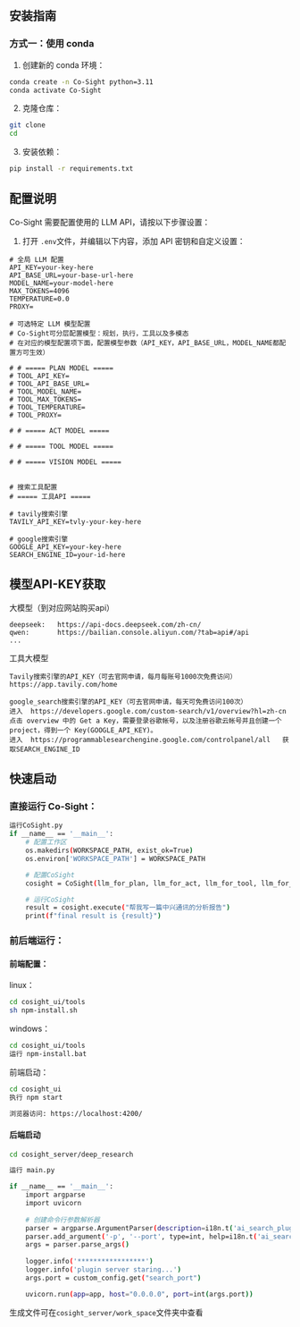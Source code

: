 ## 安装指南


### 方式一：使用 conda

1. 创建新的 conda 环境：

```bash
conda create -n Co-Sight python=3.11
conda activate Co-Sight
```

2. 克隆仓库：

```bash
git clone 
cd 
```

3. 安装依赖：

```bash
pip install -r requirements.txt
```

## 配置说明

Co-Sight 需要配置使用的 LLM API，请按以下步骤设置：

1. 打开 `.env`文件，并编辑以下内容，添加 API 密钥和自定义设置：

```plaintext
# 全局 LLM 配置
API_KEY=your-key-here
API_BASE_URL=your-base-url-here
MODEL_NAME=your-model-here
MAX_TOKENS=4096
TEMPERATURE=0.0
PROXY=

# 可选特定 LLM 模型配置
# Co-Sight可分层配置模型：规划，执行，工具以及多模态
# 在对应的模型配置项下面，配置模型参数（API_KEY，API_BASE_URL，MODEL_NAME都配置方可生效）

# # ===== PLAN MODEL =====
# TOOL_API_KEY=
# TOOL_API_BASE_URL=
# TOOL_MODEL_NAME=
# TOOL_MAX_TOKENS=
# TOOL_TEMPERATURE=
# TOOL_PROXY=

# # ===== ACT MODEL =====

# # ===== TOOL MODEL =====

# # ===== VISION MODEL =====


# 搜索工具配置
# ===== 工具API =====

# tavily搜索引擎
TAVILY_API_KEY=tvly-your-key-here

# google搜索引擎
GOOGLE_API_KEY=your-key-here
SEARCH_ENGINE_ID=your-id-here
```
## 模型API-KEY获取  
大模型（到对应网站购买api）
```
deepseek:   https://api-docs.deepseek.com/zh-cn/
qwen:       https://bailian.console.aliyun.com/?tab=api#/api
...
```
工具大模型
```
Tavily搜索引擎的API_KEY（可去官网申请，每月每账号1000次免费访问）
https://app.tavily.com/home

google_search搜索引擎的API_KEY（可去官网申请，每天可免费访问100次）
进入  https://developers.google.com/custom-search/v1/overview?hl=zh-cn
点击 overview 中的 Get a Key，需要登录谷歌帐号，以及注册谷歌云帐号并且创建一个 project，得到一个 Key(GOOGLE_API_KEY)。
进入  https://programmablesearchengine.google.com/controlpanel/all   获取SEARCH_ENGINE_ID
```

## 快速启动

### 直接运行 Co-Sight：
```bash
运行CoSight.py
if __name__ == '__main__':
    # 配置工作区
    os.makedirs(WORKSPACE_PATH, exist_ok=True)
    os.environ['WORKSPACE_PATH'] = WORKSPACE_PATH

    # 配置CoSight
    cosight = CoSight(llm_for_plan, llm_for_act, llm_for_tool, llm_for_vision)

    # 运行CoSight
    result = cosight.execute("帮我写一篇中兴通讯的分析报告")
    print(f"final result is {result}")
```

### 前后端运行：  

#### 前端配置：

linux：
```bash
cd cosight_ui/tools
sh npm-install.sh
```

windows：
```bash
cd cosight_ui/tools
运行 npm-install.bat
```

前端启动：
```bash
cd cosight_ui
执行 npm start

浏览器访问: https://localhost:4200/
```

#### 后端启动
```bash
cd cosight_server/deep_research

运行 main.py

if __name__ == '__main__':
    import argparse
    import uvicorn
    
    # 创建命令行参数解析器
    parser = argparse.ArgumentParser(description=i18n.t('ai_search_plugin_description'))
    parser.add_argument('-p', '--port', type=int, help=i18n.t('ai_search_port_help'), default=None)
    args = parser.parse_args()
    
    logger.info('*****************')
    logger.info('plugin server staring...')
    args.port = custom_config.get("search_port")

    uvicorn.run(app=app, host="0.0.0.0", port=int(args.port))
```

生成文件可在`cosight_server/work_space`文件夹中查看